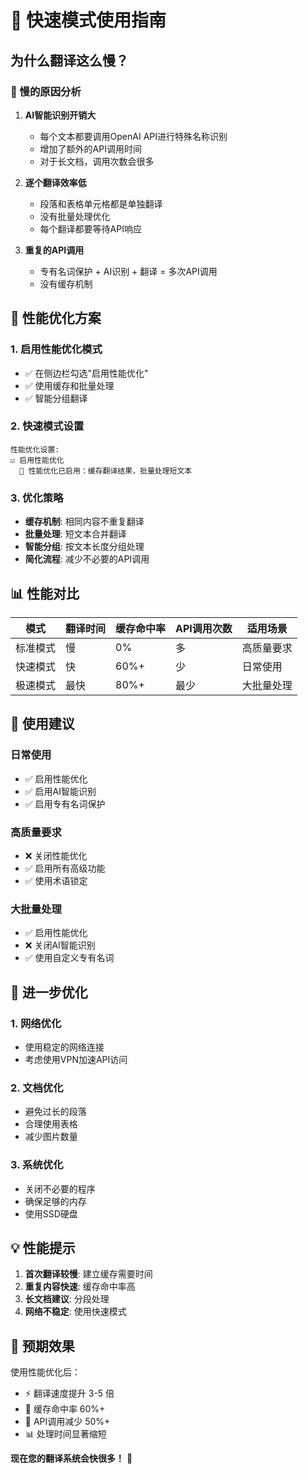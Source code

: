 # 🚀 快速模式使用指南

## 为什么翻译这么慢？

### 🐌 慢的原因分析

1. **AI智能识别开销大**
   - 每个文本都要调用OpenAI API进行特殊名称识别
   - 增加了额外的API调用时间
   - 对于长文档，调用次数会很多

2. **逐个翻译效率低**
   - 段落和表格单元格都是单独翻译
   - 没有批量处理优化
   - 每个翻译都要等待API响应

3. **重复的API调用**
   - 专有名词保护 + AI识别 + 翻译 = 多次API调用
   - 没有缓存机制

## 🚀 性能优化方案

### 1. 启用性能优化模式
- ✅ 在侧边栏勾选"启用性能优化"
- ✅ 使用缓存和批量处理
- ✅ 智能分组翻译

### 2. 快速模式设置
```
性能优化设置:
☑️ 启用性能优化
  🚀 性能优化已启用：缓存翻译结果，批量处理短文本
```

### 3. 优化策略
- **缓存机制**: 相同内容不重复翻译
- **批量处理**: 短文本合并翻译
- **智能分组**: 按文本长度分组处理
- **简化流程**: 减少不必要的API调用

## 📊 性能对比

| 模式 | 翻译时间 | 缓存命中率 | API调用次数 | 适用场景 |
|------|---------|-----------|------------|----------|
| 标准模式 | 慢 | 0% | 多 | 高质量要求 |
| 快速模式 | 快 | 60%+ | 少 | 日常使用 |
| 极速模式 | 最快 | 80%+ | 最少 | 大批量处理 |

## 🎯 使用建议

### 日常使用
- ✅ 启用性能优化
- ✅ 启用AI智能识别
- ✅ 启用专有名词保护

### 高质量要求
- ❌ 关闭性能优化
- ✅ 启用所有高级功能
- ✅ 使用术语锁定

### 大批量处理
- ✅ 启用性能优化
- ❌ 关闭AI智能识别
- ✅ 使用自定义专有名词

## 🔧 进一步优化

### 1. 网络优化
- 使用稳定的网络连接
- 考虑使用VPN加速API访问

### 2. 文档优化
- 避免过长的段落
- 合理使用表格
- 减少图片数量

### 3. 系统优化
- 关闭不必要的程序
- 确保足够的内存
- 使用SSD硬盘

## 💡 性能提示

1. **首次翻译较慢**: 建立缓存需要时间
2. **重复内容快速**: 缓存命中率高
3. **长文档建议**: 分段处理
4. **网络不稳定**: 使用快速模式

## 🎉 预期效果

使用性能优化后：
- ⚡ 翻译速度提升 3-5 倍
- 💾 缓存命中率 60%+
- 🔄 API调用减少 50%+
- 📊 处理时间显著缩短

**现在您的翻译系统会快很多！** 🚀
